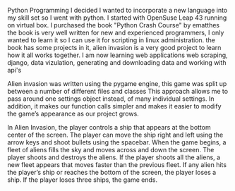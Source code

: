 Python Programming I decided I wanted to incorporate a new language into my skill set so I went with python. I started with OpenSuse Leap 43 running on virtual box. I purchased the book "Python Crash Course" by ematthes the book is very well written for new and experienced programmers, I only wanted to learn it so I can use it for scripting in linux administration. the book has some projects in it, alien invasion is a very good project to learn how it all works together. I am now learning web applications web scraping, django, data vizulation, generating and downloading data and working with api's

Alien invasion was written using the pygame engine, this game was split up between a number of different files and classes This approach allows me to pass around one settings object instead, of many individual settings. In addition, it makes our function calls simpler and makes it easier to modify the game’s appearance as our project grows.

In Alien Invasion, the player controls a ship that appears at the bottom center of the screen. The player can move the ship right and left using the arrow keys and shoot bullets using the spacebar. When the game begins, a fleet of aliens fills the sky and moves across and down the screen. The player shoots and destroys the aliens. If the player shoots all the aliens, a new fleet appears that moves faster than the previous fleet. If any alien hits the player’s ship or reaches the bottom of the screen, the player loses a ship. If the player loses three ships, the game ends.


